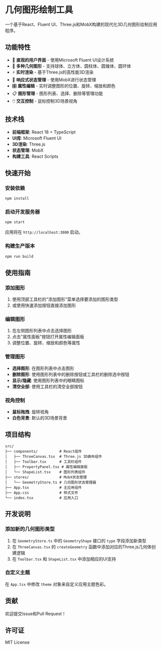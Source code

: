 # 几何图形绘制工具

一个基于React、Fluent UI、Three.js和MobX构建的现代化3D几何图形绘制应用程序。

## 功能特性

- 🎨 **直观的用户界面** - 使用Microsoft Fluent UI设计系统
- 🔷 **多种几何图形** - 支持球体、立方体、圆柱体、圆锥体、圆环体
- ⚡ **实时渲染** - 基于Three.js的高性能3D渲染
- 📱 **响应式状态管理** - 使用MobX进行状态管理
- 🎛️ **属性编辑** - 实时调整图形的位置、旋转、缩放和颜色
- 📋 **图形管理** - 图形列表、选择、删除等管理功能
- 🖱️ **交互控制** - 鼠标控制3D场景视角

## 技术栈

- **前端框架**: React 18 + TypeScript
- **UI库**: Microsoft Fluent UI
- **3D渲染**: Three.js
- **状态管理**: MobX
- **构建工具**: React Scripts

## 快速开始

### 安装依赖

```bash
npm install
```

### 启动开发服务器

```bash
npm start
```

应用将在 `http://localhost:3000` 启动。

### 构建生产版本

```bash
npm run build
```

## 使用指南

### 添加图形
1. 使用顶部工具栏的"添加图形"菜单选择要添加的图形类型
2. 或使用快速添加按钮直接添加图形

### 编辑图形
1. 在左侧图形列表中点击选择图形
2. 点击"属性面板"按钮打开属性编辑面板
3. 调整位置、旋转、缩放和颜色等属性

### 管理图形
- **选择图形**: 在图形列表中点击图形
- **删除图形**: 使用图形列表中的删除按钮或工具栏的删除选中按钮
- **显示/隐藏**: 使用图形列表中的眼睛图标
- **清空全部**: 使用工具栏的清空全部按钮

### 视角控制
- **鼠标拖拽**: 旋转视角
- **白色背景**: 默认的3D场景背景

## 项目结构

```
src/
├── components/          # React组件
│   ├── ThreeCanvas.tsx  # Three.js 3D画布组件
│   ├── Toolbar.tsx      # 工具栏组件
│   ├── PropertyPanel.tsx # 属性编辑面板
│   └── ShapeList.tsx    # 图形列表组件
├── stores/              # MobX状态管理
│   └── GeometryStore.ts # 几何图形状态管理器
├── App.tsx              # 主应用组件
├── App.css              # 样式文件
└── index.tsx            # 应用入口
```

## 开发说明

### 添加新的几何图形类型

1. 在 `GeometryStore.ts` 中的 `GeometryShape` 接口的 `type` 字段添加新类型
2. 在 `ThreeCanvas.tsx` 的 `createGeometry` 函数中添加对应的Three.js几何体创建逻辑
3. 在 `Toolbar.tsx` 和 `ShapeList.tsx` 中添加相应的UI支持

### 自定义主题

在 `App.tsx` 中修改 `theme` 对象来自定义应用主题色彩。

## 贡献

欢迎提交Issue和Pull Request！

## 许可证

MIT License 